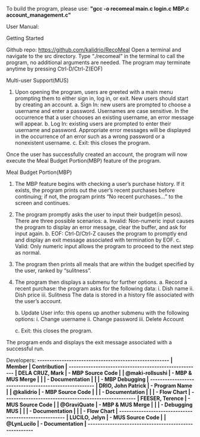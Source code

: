 To build the program, please use: 
**"gcc -o recomeal main.c login.c MBP.c account_management.c"**


User Manual:

Getting Started

  Github repo: https://github.com/kalidrio/RecoMeal 
  Open a terminal and navigate to the src directory.
  Type “./recomeal” in the terminal to call the program, no additional arguments are needed.
  The program may terminate anytime by pressing Ctrl-D/Ctrl-Z(EOF)

Multi-user Support(MUS)

1. Upon opening the program, users are greeted with a main menu prompting them to either sign in, log in, or exit. New users should start by creating an account. 
    a. Sign In: new users are prompted to choose a username and enter a password. 
        Usernames are case sensitive.
        In the occurrence that a user chooses an existing username, an error message will appear. 
    b. Log In: existing users are prompted to enter their username and password. 
        Appropriate error messages will be displayed in the occurrence of an error such as a wrong password or a nonexistent username. 
    c. Exit: this closes the program. 

Once the user has successfully created an account, the program will now execute the Meal Budget Portion(MBP) feature of the program.


Meal Budget Portion(MBP)

1. The MBP feature begins with checking a user’s purchase history. If it exists, the program prints out the user’s recent purchases before
   continuing; if not, the program prints “No recent purchases…” to the screen and continues.

2. The program promptly asks the user to input their budget(in pesos). There are three possible scenarios:
      a. Invalid: Non-numeric input causes the program to display an error message, clear the buffer, and ask for input again.
      b. EOF: Ctrl-D/Ctrl-Z causes the program to promptly end and display an exit message associated with termination by EOF.
      c. Valid: Only numeric input allows the program to proceed to the next step as normal.

3. The program then prints all meals that are within the budget specified by the user, ranked by “sulitness”.

4. The program then displays a submenu for further options.
    a. Record a recent purchase: the program asks for the following data:
        i.  Dish name
       ii.  Dish price
      iii.  Sulitness
   The data is stored in a history file associated with the user’s account.

    b. Update User info: this opens up another submenu with the following options:
        i.  Change username
       ii.  Change password
      iii.  Delete Account

    c. Exit: this closes the program.
   
The program ends and displays the exit message associated with a successful run.



Developers:
**------------------------------------------------------**
**|         Member            |     Contribution       |**
**------------------------------------------------------**
**|   DELA CRUZ, Mark         |  - MBP Source Code     |**
**|   @maki-rollsushi         |  - MBP & MUS Merge     |**
**|                           |  - Documentation       |**
**|                           |  - MBP Debugging       |**
**------------------------------------------------------**
**|   DRIO, John Patrick      |  - Program Name        |**
**|   @kalidrio               |  - MBP Source Code     |**
**|                           |  - Documentation       |**
**|                           |  - Flow Chart          |**
**------------------------------------------------------**
**|   FEESER, Terence         |  - MUS Source Code     |**
**|   @GraviQuate             |  - MBP & MUS Merge     |**
**|                           |  - Debugging MUS       |**
**|                           |  - Documentation       |**
**|                           |  - Flow Chart          |**
**------------------------------------------------------**
**|   LUCILO, Jelyn           |  - MUS Source Code     |**
**|   @LynLucilo              |  - Documentation       |**
**------------------------------------------------------**


